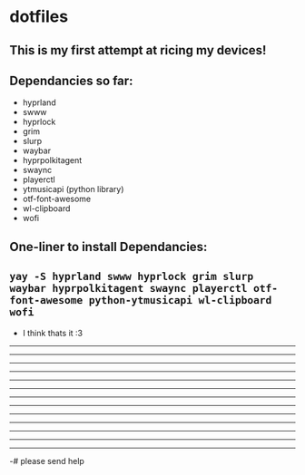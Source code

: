 # dotfiles
This is my first attempt at ricing my devices! 
---
## Dependancies so far:
- hyprland
- swww
- hyprlock
- grim
- slurp
- waybar
- hyprpolkitagent
- swaync
- playerctl
- ytmusicapi (python library)
- otf-font-awesome
- wl-clipboard
- wofi
## One-liner to install Dependancies:
`yay -S hyprland swww hyprlock grim slurp waybar hyprpolkitagent swaync playerctl otf-font-awesome python-ytmusicapi wl-clipboard wofi`
---
- I think thats it :3
---
---
---
---
---
---
---
---
---
---
---
---
---
-# please send help
